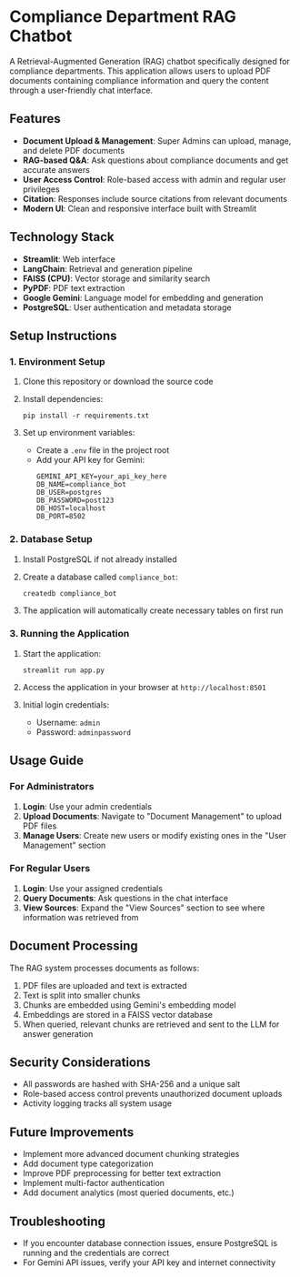 # Compliance Department RAG Chatbot

A Retrieval-Augmented Generation (RAG) chatbot specifically designed for compliance departments. This application allows users to upload PDF documents containing compliance information and query the content through a user-friendly chat interface.

## Features

- **Document Upload & Management**: Super Admins can upload, manage, and delete PDF documents
- **RAG-based Q&A**: Ask questions about compliance documents and get accurate answers
- **User Access Control**: Role-based access with admin and regular user privileges
- **Citation**: Responses include source citations from relevant documents
- **Modern UI**: Clean and responsive interface built with Streamlit

## Technology Stack

- **Streamlit**: Web interface
- **LangChain**: Retrieval and generation pipeline
- **FAISS (CPU)**: Vector storage and similarity search
- **PyPDF**: PDF text extraction
- **Google Gemini**: Language model for embedding and generation
- **PostgreSQL**: User authentication and metadata storage

## Setup Instructions

### 1. Environment Setup

1. Clone this repository or download the source code
2. Install dependencies:
   ```
   pip install -r requirements.txt
   ```

3. Set up environment variables:
   - Create a `.env` file in the project root
   - Add your API key for Gemini:
     ```
     GEMINI_API_KEY=your_api_key_here
     DB_NAME=compliance_bot
     DB_USER=postgres
     DB_PASSWORD=post123
     DB_HOST=localhost
     DB_PORT=8502
     ```

### 2. Database Setup

1. Install PostgreSQL if not already installed
2. Create a database called `compliance_bot`:
   ```
   createdb compliance_bot
   ```

3. The application will automatically create necessary tables on first run

### 3. Running the Application

1. Start the application:
   ```
   streamlit run app.py
   ```

2. Access the application in your browser at `http://localhost:8501`

3. Initial login credentials:
   - Username: `admin`
   - Password: `adminpassword`

## Usage Guide

### For Administrators

1. **Login**: Use your admin credentials
2. **Upload Documents**: Navigate to "Document Management" to upload PDF files
3. **Manage Users**: Create new users or modify existing ones in the "User Management" section

### For Regular Users

1. **Login**: Use your assigned credentials
2. **Query Documents**: Ask questions in the chat interface
3. **View Sources**: Expand the "View Sources" section to see where information was retrieved from

## Document Processing

The RAG system processes documents as follows:

1. PDF files are uploaded and text is extracted
2. Text is split into smaller chunks
3. Chunks are embedded using Gemini's embedding model
4. Embeddings are stored in a FAISS vector database
5. When queried, relevant chunks are retrieved and sent to the LLM for answer generation

## Security Considerations

- All passwords are hashed with SHA-256 and a unique salt
- Role-based access control prevents unauthorized document uploads
- Activity logging tracks all system usage

## Future Improvements

- Implement more advanced document chunking strategies
- Add document type categorization
- Improve PDF preprocessing for better text extraction
- Implement multi-factor authentication
- Add document analytics (most queried documents, etc.)

## Troubleshooting

- If you encounter database connection issues, ensure PostgreSQL is running and the credentials are correct
- For Gemini API issues, verify your API key and internet connectivity